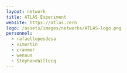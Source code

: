 ```yaml
---
layout: network
title: ATLAS Experiment
website: https://atlas.cern
logo: /assets/images/networks/ATLAS-logo.png
personnel:
  - rafaellopesdesa
  - vimartin
  - cranmer
  - wenaus
  - StephaneWillocq
---
```

